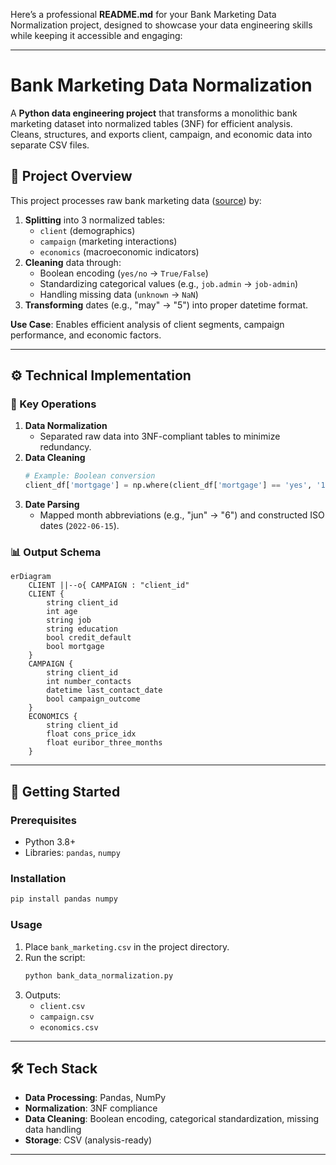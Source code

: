 Here’s a professional **README.md** for your Bank Marketing Data Normalization project, designed to showcase your data engineering skills while keeping it accessible and engaging:

---

# **Bank Marketing Data Normalization**  

A **Python data engineering project** that transforms a monolithic bank marketing dataset into normalized tables (3NF) for efficient analysis. Cleans, structures, and exports client, campaign, and economic data into separate CSV files.

## **📌 Project Overview**
This project processes raw bank marketing data ([source](https://archive.ics.uci.edu/ml/datasets/Bank+Marketing)) by:
1. **Splitting** into 3 normalized tables:  
   - `client` (demographics)  
   - `campaign` (marketing interactions)  
   - `economics` (macroeconomic indicators)  
2. **Cleaning** data through:  
   - Boolean encoding (`yes/no` → `True/False`)  
   - Standardizing categorical values (e.g., `job.admin` → `job-admin`)  
   - Handling missing data (`unknown` → `NaN`)  
3. **Transforming** dates (e.g., "may" → "5") into proper datetime format.  

**Use Case**: Enables efficient analysis of client segments, campaign performance, and economic factors.  

---

## **⚙️ Technical Implementation**  

### **🔧 Key Operations**  
1. **Data Normalization**  
   - Separated raw data into 3NF-compliant tables to minimize redundancy.  
2. **Data Cleaning**  
   ```python
   # Example: Boolean conversion
   client_df['mortgage'] = np.where(client_df['mortgage'] == 'yes', '1', '0').astype(bool)
   ```  
3. **Date Parsing**  
   - Mapped month abbreviations (e.g., "jun" → "6") and constructed ISO dates (`2022-06-15`).  

### **📊 Output Schema**  
```mermaid
erDiagram
    CLIENT ||--o{ CAMPAIGN : "client_id"
    CLIENT {
        string client_id
        int age
        string job
        string education
        bool credit_default
        bool mortgage
    }
    CAMPAIGN {
        string client_id
        int number_contacts
        datetime last_contact_date
        bool campaign_outcome
    }
    ECONOMICS {
        string client_id
        float cons_price_idx
        float euribor_three_months
    }
```

---

## **🚀 Getting Started**  

### **Prerequisites**  
- Python 3.8+  
- Libraries: `pandas`, `numpy`  

### **Installation**  
```bash
pip install pandas numpy
```

### **Usage**  
1. Place `bank_marketing.csv` in the project directory.  
2. Run the script:  
   ```python
   python bank_data_normalization.py
   ```  
3. Outputs:  
   - `client.csv`  
   - `campaign.csv`  
   - `economics.csv`  

---

## **🛠️ Tech Stack**  
- **Data Processing**: Pandas, NumPy  
- **Normalization**: 3NF compliance  
- **Data Cleaning**: Boolean encoding, categorical standardization, missing data handling  
- **Storage**: CSV (analysis-ready)  

---
